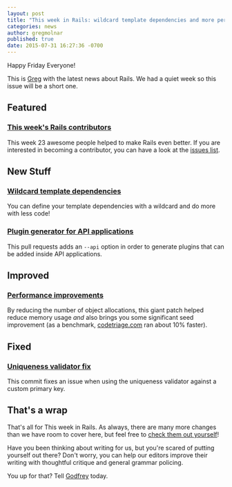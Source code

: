 ```yaml
---
layout: post
title: "This week in Rails: wildcard template dependencies and more performance!"
categories: news
author: gregmolnar
published: true
date: 2015-07-31 16:27:36 -0700
---
```


Happy Friday Everyone!

This is [Greg](https://github.com/gregmolnar) with the latest news about Rails. We had a quiet week so this issue will be a short one.

## Featured

### [This week's Rails contributors](http://contributors.rubyonrails.org/contributors/in-time-window/20150724-201507312200)

This week 23 awesome people helped to make Rails even better. If you are interested in becoming a contributor, you can have a look at the [issues list](https://github.com/rails/rails/issues).

## New Stuff

### [Wildcard template dependencies](https://github.com/rails/rails/pull/20904)

You can define your template dependencies with a wildcard and do more with less code!

### [Plugin generator for API applications](https://github.com/rails/rails/pull/21003)

This pull requests adds an `--api` option in order to generate plugins that can be added inside API applications.

## Improved

### [Performance improvements](https://github.com/rails/rails/pull/21057)

By reducing the number of object allocations, this giant patch helped reduce memory usage _and_ also brings you some significant seed improvement (as a benchmark, [codetriage.com](http://codetriage.com) ran about 10% faster).

## Fixed

### [Uniqueness validator fix](https://github.com/rails/rails/pull/20966)

This commit fixes an issue when using the uniqueness validator against a custom primary key.

## That's a wrap

That's all for This week in Rails. As always, there are many more changes than we have room to cover here, but feel free to [check them out yourself](https://github.com/rails/rails/compare/master@%7B2015-07-25%7D...@%7B2015-07-31%7D)!

Have you been thinking about writing for us, but you're scared of putting yourself out there? Don't worry, you can help our editors improve their writing with thoughtful critique and general grammar policing.

You up for that? Tell [Godfrey](mailto:godfreykfc@gmail.com) today.

